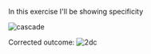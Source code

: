 In this exercise I'll be showing specificity

![cascade](https://user-images.githubusercontent.com/101524814/160288918-27fd85ab-6559-4258-bc48-e17a683f9f45.png)


Corrected outcome:
![2dc](https://user-images.githubusercontent.com/101524814/160289363-d0d6c902-0166-495d-8337-ac04a428c1f1.png)
